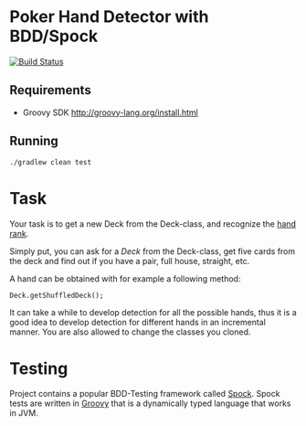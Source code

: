 # Poker Hand Detector with BDD/Spock
[![Build Status](https://travis-ci.org/groie/PokerhandDojo.svg?branch=master)](https://travis-ci.org/groie/PokerhandDojo)

## Requirements

* Groovy SDK http://groovy-lang.org/install.html

## Running

    ./gradlew clean test
    
# Task

Your task is to get a new Deck from the Deck-class, and recognize the [hand rank](https://en.wikipedia.org/wiki/List_of_poker_hands). 

Simply put, you can ask for a *Deck* from the Deck-class, get five cards from the deck and find out if you have a pair, full house, straight, etc. 

A hand can be obtained with for example a following method:

    Deck.getShuffledDeck();

It can take a while to develop detection for all the possible hands, thus it is a good idea to develop detection for different hands in an incremental manner. You are also allowed to change the classes you cloned.
    
# Testing

Project contains a popular BDD-Testing framework called [Spock](http://spockframework.github.io/spock/docs/1.0/index.html). Spock tests are written in [Groovy](http://groovy-lang.org/) that is a dynamically typed language that works in JVM.

